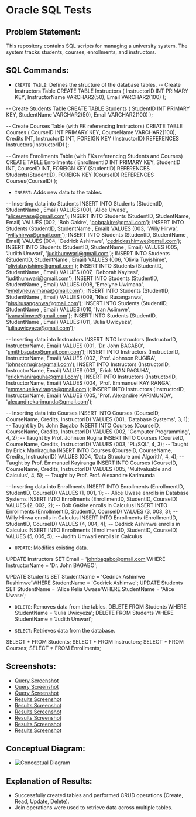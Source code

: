 # Oracle SQL Tests

## Problem Statement:
This repository contains SQL scripts for managing a university system. The system tracks students, courses, enrollments, and instructors.

## SQL Commands:
- `CREATE TABLE`: Defines the structure of the database tables.
-- Create Instructors Table
CREATE TABLE Instructors (
    InstructorID INT PRIMARY KEY,
    InstructorName VARCHAR2(50),
    Email VARCHAR2(100)
);

-- Create Students Table
CREATE TABLE Students (
    StudentID INT PRIMARY KEY,
    StudentName VARCHAR2(50),
    Email VARCHAR2(100)
);

-- Create Courses Table (with FK referencing Instructors)
CREATE TABLE Courses (
    CourseID INT PRIMARY KEY,
    CourseName VARCHAR2(100),
    Credits INT,
    InstructorID INT,
    FOREIGN KEY (InstructorID) REFERENCES Instructors(InstructorID)
);

-- Create Enrollments Table (with FKs referencing Students and Courses)
CREATE TABLE Enrollments (
    EnrollmentID INT PRIMARY KEY,
    StudentID INT,
    CourseID INT,
    FOREIGN KEY (StudentID) REFERENCES Students(StudentID),
    FOREIGN KEY (CourseID) REFERENCES Courses(CourseID)
);
- `INSERT`: Adds new data to the tables.

-- Inserting data into Students
INSERT INTO Students (StudentID, StudentName , Email) VALUES (001, 'Alice Uwase', 'aliceuwase@gmail.com');
INSERT INTO Students (StudentID, StudentName,  Email) VALUES (002, 'Bob Gakire', 'bobgakire@gmail.com');
INSERT INTO Students (StudentID, StudentName , Email) VALUES (003, 'Willy Hirwa', 'willyhirwa@gmail.com');
INSERT INTO Students (StudentID, StudentName , Email) VALUES (004, 'Cedrick Ashimwe', 'cedrickashimwe@gmail.com');
INSERT INTO Students (StudentID, StudentName , Email) VALUES (005, 'Judith Umwari', 'judithumwari@gmail.com');
INSERT INTO Students (StudentID, StudentName , Email) VALUES (006, 'Olivia Tuyishime', 'oliviatuyishime@gmail.com');
INSERT INTO Students (StudentID, StudentName , Email) VALUES (007, 'Deborah Kayitesi', 'judithumwari@gmail.com');
INSERT INTO Students (StudentID, StudentName , Email) VALUES (008, 'Emelyne Uwimana', 'emelyneuwimana@gmail.com');
INSERT INTO Students (StudentID, StudentName , Email) VALUES (009, 'Nissi Rusanganwa', 'nissirusanganwa@gmail.com');
INSERT INTO Students (StudentID, StudentName , Email) VALUES (010, 'Ivan Asiimwe', 'ivanasiimwe@gmail.com');
INSERT INTO Students (StudentID, StudentName , Email) VALUES (011, 'Julia Uwicyeza', 'juliauwicyeza@gmail.com');


-- Inserting data into Instructors
INSERT INTO Instructors (InstructorID, InstructorName, Email) VALUES (001, 'Dr. John BAGABO', 'smithbagabo@gmail.com.com');
INSERT INTO Instructors (InstructorID, InstructorName, Email) VALUES (002, 'Prof. Johnson RUGIRA', 'johnsonrugira@gmail.com');
INSERT INTO Instructors (InstructorID, InstructorName, Email) VALUES (003, 'Erick MANIRAGUHA', 'erickmaniraguha@gmail.com');
INSERT INTO Instructors (InstructorID, InstructorName, Email) VALUES (004, 'Prof. Emmanuel KAYIRANGA', 'emmanuelkayiranga@gmail.com');
INSERT INTO Instructors (InstructorID, InstructorName, Email) VALUES (005, 'Prof. Alexandire KARIMUNDA', 'alexandirekarimunda@gmail.com');

-- Inserting data into Courses
INSERT INTO Courses (CourseID, CourseName, Credits, InstructorID) VALUES (001, 'Database Systems', 3, 1); -- Taught by Dr. John Bagabo
INSERT INTO Courses (CourseID, CourseName, Credits, InstructorID) VALUES (002, 'Computer Programming', 4, 2); -- Taught by Prof. Johnson Rugira
INSERT INTO Courses (CourseID, CourseName, Credits, InstructorID) VALUES (003, 'PL/SQL', 4, 3); -- Taught by  Erick Maniraguha
INSERT INTO Courses (CourseID, CourseName, Credits, InstructorID) VALUES (004, 'Data Structure and Algorith', 4, 4); -- Taught by Prof. Emmanuel Kayiranga
INSERT INTO Courses (CourseID, CourseName, Credits, InstructorID) VALUES (005, 'Multvaluable and Calculus', 4, 5); -- Taught by Prof. Prof. Alexandire Karimunda

-- Inserting data into Enrollments
INSERT INTO Enrollments (EnrollmentID, StudentID, CourseID) VALUES (1, 001, 1); -- Alice Uwase enrolls in Database Systems
INSERT INTO Enrollments (EnrollmentID, StudentID, CourseID) VALUES (2, 002, 2); -- Bob Gakire enrolls in Calculus
INSERT INTO Enrollments (EnrollmentID, StudentID, CourseID) VALUES (3, 003, 3); -- Willy Hirwa enrolls in Calculus
INSERT INTO Enrollments (EnrollmentID, StudentID, CourseID) VALUES (4, 004, 4); -- Cedrick Ashimwe enrolls in Calculus
INSERT INTO Enrollments (EnrollmentID, StudentID, CourseID) VALUES (5, 005, 5); -- Judith Umwari enrolls in Calculus


- `UPDATE`: Modifies existing data.

UPDATE Instructors SET Email = 'johnbagabo@gmail.com'WHERE InstructorName = 'Dr. John BAGABO';

UPDATE Students SET StudentName = 'Cedrick Ashimwe Rushimwe'WHERE StudentName = 'Cedrick Ashimwe';
UPDATE Students SET StudentName = 'Alice Kelia Uwase'WHERE StudentName = 'Alice Uwase';

- `DELETE`: Removes data from the tables.
DELETE FROM Students WHERE StudentName = 'Julia Uwicyeza';
DELETE FROM Students WHERE StudentName = 'Judith Umwari';

- `SELECT`: Retrieves data from the database.

SELECT * FROM Students;
SELECT * FROM Instructors;
SELECT * FROM Courses;
SELECT * FROM Enrollments;

## Screenshots:
- [Query Screenshot](https://github.com/asiimweivan/oracle-sql-tests/blob/main/Screenshot%20Create%20Tables.png)
- [Query Screenshot](https://github.com/asiimweivan/oracle-sql-tests/blob/main/Screenshot%20Insert%20Tables.png)
- [Query Screenshot](https://github.com/asiimweivan/oracle-sql-tests/blob/main/Screenshot%20Delete%20and%20Update.png)
- [Results Screenshot](https://github.com/asiimweivan/oracle-sql-tests/blob/main/ScreenshotTableCreated.png)
- [Results Screenshot](https://github.com/asiimweivan/oracle-sql-tests/blob/main/Screenshot%20row%20inserted.png)
- [Results Screenshot](https://github.com/asiimweivan/oracle-sql-tests/blob/main/Screenshot%20Updated.png)
- [Results Screenshot](https://github.com/asiimweivan/oracle-sql-tests/blob/main/Screenshot%20Update.png)
- [Results Screenshot](https://github.com/asiimweivan/oracle-sql-tests/blob/main/Screenshot%20Selecttable.png)
- [Results Screenshot](https://github.com/asiimweivan/oracle-sql-tests/blob/main/Screenshot%20Deleted.png)



## Conceptual Diagram:
- ![Conceptual Diagram](https://github.com/asiimweivan/oracle-sql-tests/blob/main/Conceptual%20Diagrams.png)

## Explanation of Results:
- Successfully created tables and performed CRUD operations (Create, Read, Update, Delete).
- Join operations were used to retrieve data across multiple tables.
